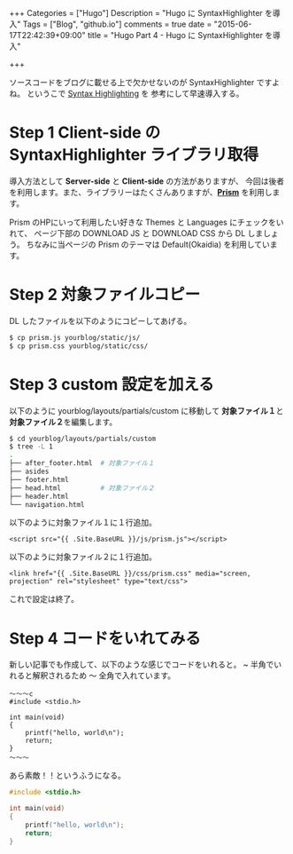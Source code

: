 +++
Categories = ["Hugo"]
Description = "Hugo に SyntaxHighlighter を導入"
Tags = ["Blog", "github.io"]
comments = true
date = "2015-06-17T22:42:39+09:00"
title = "Hugo Part 4 - Hugo に SyntaxHighlighter を導入"

+++

ソースコードをブログに載せる上で欠かせないのが SyntaxHighlighter ですよね。
というこで [Syntax Highlighting](http://gohugo.io/extras/highlighting/) を
参考にして早速導入する。


<!--more-->

# Step 1 Client-side の SyntaxHighlighter ライブラリ取得

導入方法として **Server-side** と **Client-side** の方法がありますが、
今回は後者を利用します。また、ライブラリーはたくさんありますが、**[Prism](http://prismjs.com/)**
を利用します。

Prism のHPにいって利用したい好きな Themes と Languages にチェックをいれて、
ページ下部の DOWNLOAD JS と DOWNLOAD CSS から DL しましょう。
ちなみに当ページの Prism のテーマは Default(Okaidia) を利用しています。

# Step 2 対象ファイルコピー

DL したファイルを以下のようにコピーしてあげる。

~~~bash
$ cp prism.js yourblog/static/js/
$ cp prism.css yourblog/static/css/
~~~

# Step 3 custom 設定を加える

以下のように yourblog/layouts/partials/custom に移動して
**対象ファイル１**と**対象ファイル２**を編集します。

~~~bash
$ cd yourblog/layouts/partials/custom
$ tree -L 1
.
├── after_footer.html  # 対象ファイル１
├── asides
├── footer.html
├── head.html          # 対象ファイル２
├── header.html
└── navigation.html
~~~

以下のように対象ファイル１に１行追加。

~~~markup
<script src="{{ .Site.BaseURL }}/js/prism.js"></script>
~~~



以下のように対象ファイル２に１行追加。

~~~markup
<link href="{{ .Site.BaseURL }}/css/prism.css" media="screen, projection" rel="stylesheet" type="text/css">
~~~

これで設定は終了。

# Step 4 コードをいれてみる

新しい記事でも作成して、以下のような感じでコードをいれると。
~ 半角でいれると解釈されるため 〜 全角で入れています。

~~~markup
〜〜〜c
#include <stdio.h>

int main(void)
{
    printf("hello, world\n");
    return;
}
〜〜〜
~~~

あら素敵！！というふうになる。

~~~c
#include <stdio.h>

int main(void)
{
    printf("hello, world\n");
    return;
}
~~~





